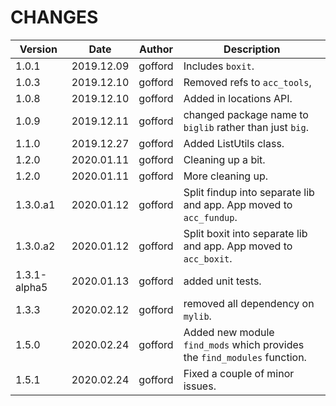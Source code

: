 # CHANGES

| Version      | Date       | Author  | Description                                                              |
| -------      | ----       | ------  | -----------                                                              |
| 1.0.1        | 2019.12.09 | gofford | Includes `boxit`.                                                        |
| 1.0.3        | 2019.12.10 | gofford | Removed refs to `acc_tools`,                                             |
| 1.0.8        | 2019.12.10 | gofford | Added in locations API.                                                  |
| 1.0.9        | 2019.12.11 | gofford | changed package name to `biglib` rather than just `big`.                 |
| 1.1.0        | 2019.12.27 | gofford | Added ListUtils class.                                                   |
| 1.2.0        | 2020.01.11 | gofford | Cleaning up a bit.                                                       |
| 1.2.0        | 2020.01.11 | gofford | More cleaning up.                                                        |
| 1.3.0.a1     | 2020.01.12 | gofford | Split findup into separate lib and app. App moved to `acc_fundup`.       |
| 1.3.0.a2     | 2020.01.12 | gofford | Split boxit into separate lib and app. App moved to `acc_boxit`.         |
| 1.3.1-alpha5 | 2020.01.13 | gofford | added unit tests.                                                        |
| 1.3.3        | 2020.02.12 | gofford | removed all dependency on `mylib`.                                       |
| 1.5.0        | 2020.02.24 | gofford | Added new module `find_mods` which provides the `find_modules` function. |
| 1.5.1        | 2020.02.24 | gofford | Fixed a couple of minor issues.                                          |
